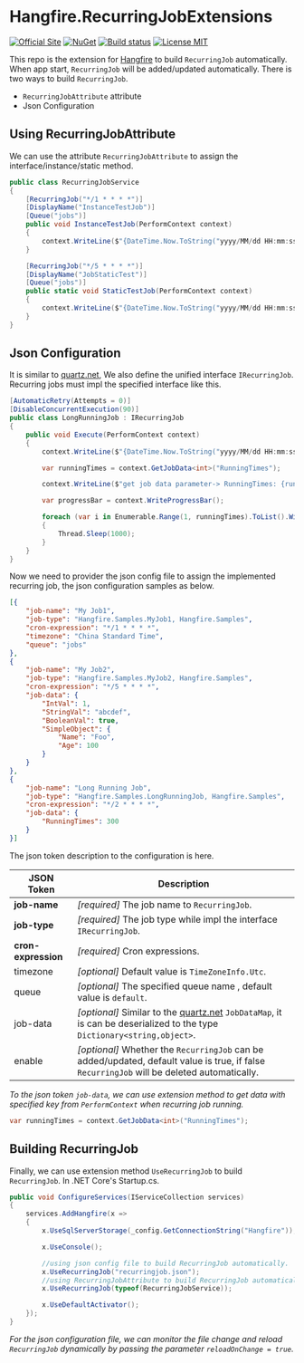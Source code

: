 # Hangfire.RecurringJobExtensions

[![Official Site](https://img.shields.io/badge/site-hangfire.io-blue.svg)](http://hangfire.io)
[![NuGet](https://buildstats.info/nuget/Hangfire.RecurringJobExtensions)](https://www.nuget.org/packages/Hangfire.RecurringJobExtensions/)
[![Build status](https://ci.appveyor.com/api/projects/status/i02yxvu0mvhyv5nk?svg=true)](https://ci.appveyor.com/project/icsharp/hangfire-recurringjobextensions)
[![License MIT](https://img.shields.io/badge/license-MIT-green.svg)](http://opensource.org/licenses/MIT)

This repo is the extension for [Hangfire](https://github.com/HangfireIO/Hangfire) to build `RecurringJob` automatically.
When app start, `RecurringJob` will be added/updated automatically.
There is two ways to build `RecurringJob`.

- `RecurringJobAttribute` attribute
- Json Configuration

## Using RecurringJobAttribute

We can use the attribute `RecurringJobAttribute` to assign the interface/instance/static method.


```csharp
public class RecurringJobService
{
    [RecurringJob("*/1 * * * *")]
    [DisplayName("InstanceTestJob")]
    [Queue("jobs")]
    public void InstanceTestJob(PerformContext context)
    {
        context.WriteLine($"{DateTime.Now.ToString("yyyy/MM/dd HH:mm:ss")} InstanceTestJob Running ...");
    }

    [RecurringJob("*/5 * * * *")]
    [DisplayName("JobStaticTest")]
    [Queue("jobs")]
    public static void StaticTestJob(PerformContext context)
    {
        context.WriteLine($"{DateTime.Now.ToString("yyyy/MM/dd HH:mm:ss")} StaticTestJob Running ...");
    }
}
```

## Json Configuration

It is similar to [quartz.net](http://www.quartz-scheduler.net/), We also define the unified interface `IRecurringJob`.
Recurring jobs must impl the specified interface like this.

```csharp
[AutomaticRetry(Attempts = 0)]
[DisableConcurrentExecution(90)]
public class LongRunningJob : IRecurringJob
{
    public void Execute(PerformContext context)
    {
        context.WriteLine($"{DateTime.Now.ToString("yyyy/MM/dd HH:mm:ss")} LongRunningJob Running ...");

        var runningTimes = context.GetJobData<int>("RunningTimes");

        context.WriteLine($"get job data parameter-> RunningTimes: {runningTimes}");

        var progressBar = context.WriteProgressBar();

        foreach (var i in Enumerable.Range(1, runningTimes).ToList().WithProgress(progressBar))
        {
            Thread.Sleep(1000);
        }
    }
}
```

Now we need to provider the json config file to assign the implemented recurring job, the json configuration samples as below.

```json
[{
    "job-name": "My Job1",
    "job-type": "Hangfire.Samples.MyJob1, Hangfire.Samples",
    "cron-expression": "*/1 * * * *",
    "timezone": "China Standard Time",
    "queue": "jobs"
},
{
    "job-name": "My Job2",
    "job-type": "Hangfire.Samples.MyJob2, Hangfire.Samples",
    "cron-expression": "*/5 * * * *",
    "job-data": {
        "IntVal": 1,
        "StringVal": "abcdef",
        "BooleanVal": true,
        "SimpleObject": {
            "Name": "Foo",
            "Age": 100
        }
    }
},
{
    "job-name": "Long Running Job",
    "job-type": "Hangfire.Samples.LongRunningJob, Hangfire.Samples",
    "cron-expression": "*/2 * * * *",
    "job-data": {
        "RunningTimes": 300
    }
}]
```

The json token description to the configuration is here.

JSON Token | Description
---|---
**job-name** | *[required]* The job name to `RecurringJob`.
**job-type** | *[required]* The job type while impl the interface `IRecurringJob`.
**cron-expression** | *[required]* Cron expressions.
timezone | *[optional]* Default value is `TimeZoneInfo.Utc`.
queue | *[optional]* The specified queue name , default value is `default`.
job-data | *[optional]* Similar to the [quartz.net](http://www.quartz-scheduler.net/) `JobDataMap`, it is can be deserialized to the type `Dictionary<string,object>`.
enable | *[optional]* Whether the `RecurringJob` can be added/updated, default value is true, if false `RecurringJob` will be deleted automatically.

*To the json token `job-data`, we can use extension method to get data with specified key from `PerformContext` when recurring job running.*

```csharp
var runningTimes = context.GetJobData<int>("RunningTimes");
```

## Building RecurringJob

Finally, we can use extension method `UseRecurringJob` to build `RecurringJob`. In .NET Core's Startup.cs.

``` csharp
public void ConfigureServices(IServiceCollection services)
{
    services.AddHangfire(x =>
    {
        x.UseSqlServerStorage(_config.GetConnectionString("Hangfire"));

        x.UseConsole();

        //using json config file to build RecurringJob automatically.
        x.UseRecurringJob("recurringjob.json");
        //using RecurringJobAttribute to build RecurringJob automatically.
        x.UseRecurringJob(typeof(RecurringJobService));

        x.UseDefaultActivator();
    });
}
```

*For the json configuration file, we can monitor the file change and reload `RecurringJob` dynamically by passing the parameter `reloadOnChange = true`.*